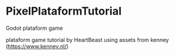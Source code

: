 # PixelPlataformTutorial
Godot plataform game

plataform game tutorial by HeartBeast
using assets from kenney (https://www.kenney.nl/)
